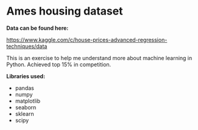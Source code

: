# Ames housing dataset

**Data can be found here:**

https://www.kaggle.com/c/house-prices-advanced-regression-techniques/data

This is an exercise to help me understand more about machine learning in Python. Achieved top 15% in competition.

**Libraries used:**

- pandas
- numpy
- matplotlib
- seaborn
- sklearn
- scipy

